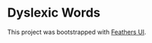 # Dyslexic Words
This project was bootstrapped with [Feathers UI](https://feathersui.com/learn/haxe-openfl/).
